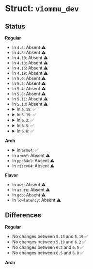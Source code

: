 # Struct: <code>viommu_dev</code>

## Status
<b>Regular</b>
<ul>
<li>
In <code>4.4</code>: Absent ⚠️
</li>
<li>
In <code>4.8</code>: Absent ⚠️
</li>
<li>
In <code>4.10</code>: Absent ⚠️
</li>
<li>
In <code>4.13</code>: Absent ⚠️
</li>
<li>
In <code>4.15</code>: Absent ⚠️
</li>
<li>
In <code>4.18</code>: Absent ⚠️
</li>
<li>
In <code>5.0</code>: Absent ⚠️
</li>
<li>
In <code>5.3</code>: Absent ⚠️
</li>
<li>
In <code>5.4</code>: Absent ⚠️
</li>
<li>
In <code>5.8</code>: Absent ⚠️
</li>
<li>
In <code>5.11</code>: Absent ⚠️
</li>
<li>
In <code>5.13</code>: Absent ⚠️
</li>
<li>
<details>
<summary>In <code>5.15</code>: ✅</summary>

```c
struct viommu_dev {
    struct iommu_device iommu;
    struct device *dev;
    struct virtio_device *vdev;
    struct ida domain_ids;
    struct virtqueue * vqs[2];
    spinlock_t request_lock;
    struct list_head requests;
    void *evts;
    struct iommu_domain_geometry geometry;
    u64 pgsize_bitmap;
    u32 first_domain;
    u32 last_domain;
    u32 map_flags;
    u32 probe_size;
};
```
</details>
</li>
<li>
<details>
<summary>In <code>5.19</code>: ✅</summary>

```c
struct viommu_dev {
    struct iommu_device iommu;
    struct device *dev;
    struct virtio_device *vdev;
    struct ida domain_ids;
    struct virtqueue * vqs[2];
    spinlock_t request_lock;
    struct list_head requests;
    void *evts;
    struct iommu_domain_geometry geometry;
    u64 pgsize_bitmap;
    u32 first_domain;
    u32 last_domain;
    u32 map_flags;
    u32 probe_size;
};
```
</details>
</li>
<li>
<details>
<summary>In <code>6.2</code>: ✅</summary>

```c
struct viommu_dev {
    struct iommu_device iommu;
    struct device *dev;
    struct virtio_device *vdev;
    struct ida domain_ids;
    struct virtqueue * vqs[2];
    spinlock_t request_lock;
    struct list_head requests;
    void *evts;
    struct iommu_domain_geometry geometry;
    u64 pgsize_bitmap;
    u32 first_domain;
    u32 last_domain;
    u32 map_flags;
    u32 probe_size;
};
```
</details>
</li>
<li>
<details>
<summary>In <code>6.5</code>: ✅</summary>

```c
struct viommu_dev {
    struct iommu_device iommu;
    struct device *dev;
    struct virtio_device *vdev;
    struct ida domain_ids;
    struct virtqueue * vqs[2];
    spinlock_t request_lock;
    struct list_head requests;
    void *evts;
    struct iommu_domain_geometry geometry;
    u64 pgsize_bitmap;
    u32 first_domain;
    u32 last_domain;
    u32 map_flags;
    u32 probe_size;
};
```
</details>
</li>
<li>
<details>
<summary>In <code>6.8</code>: ✅</summary>

```c
struct viommu_dev {
    struct iommu_device iommu;
    struct device *dev;
    struct virtio_device *vdev;
    struct ida domain_ids;
    struct virtqueue * vqs[2];
    spinlock_t request_lock;
    struct list_head requests;
    void *evts;
    struct iommu_domain_geometry geometry;
    u64 pgsize_bitmap;
    u32 first_domain;
    u32 last_domain;
    u32 map_flags;
    u32 probe_size;
};
```
</details>
</li>
</ul>
<b>Arch</b>
<ul>
<li>
<details>
<summary>In <code>arm64</code>: ✅</summary>

```c
struct viommu_dev {
    struct iommu_device iommu;
    struct device *dev;
    struct virtio_device *vdev;
    struct ida domain_ids;
    struct virtqueue * vqs[2];
    spinlock_t request_lock;
    struct list_head requests;
    void *evts;
    struct iommu_domain_geometry geometry;
    u64 pgsize_bitmap;
    u32 first_domain;
    u32 last_domain;
    u32 map_flags;
    u32 probe_size;
};
```
</details>
</li>
<li>
In <code>armhf</code>: Absent ⚠️
</li>
<li>
In <code>ppc64el</code>: Absent ⚠️
</li>
<li>
In <code>riscv64</code>: Absent ⚠️
</li>
</ul>
<b>Flavor</b>
<ul>
<li>
In <code>aws</code>: Absent ⚠️
</li>
<li>
In <code>azure</code>: Absent ⚠️
</li>
<li>
In <code>gcp</code>: Absent ⚠️
</li>
<li>
In <code>lowlatency</code>: Absent ⚠️
</li>
</ul>

## Differences
<b>Regular</b>
<ul>
<li>
No changes between <code>5.15</code> and <code>5.19</code> ✅
</li>
<li>
No changes between <code>5.19</code> and <code>6.2</code> ✅
</li>
<li>
No changes between <code>6.2</code> and <code>6.5</code> ✅
</li>
<li>
No changes between <code>6.5</code> and <code>6.8</code> ✅
</li>
</ul>
<b>Arch</b>
<ul>
</ul>
